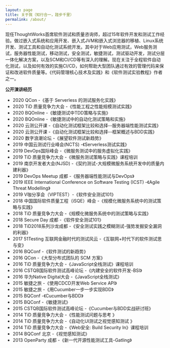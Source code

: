 ```yaml
---
layout: page
title: 关于我（知行合一，跬步千里）
permalink: /about/
---
```


现任ThoughtWorks首席软件测试和质量咨询师，超过15年软件开发和测试工作经验。做过嵌入式系统和应用开发、嵌入式JVM和嵌入式浏览器的移植、Linux系统开发、测试工具和自动化测试系统开发。其中对于Web应用测试，Web服务测试，服务器性能测试，移动测试，安全测试，敏捷测试，测试驱动开发，测试分层一体化解决方案，以及SCM和CI/CD等有深入的理解。现在关注于全程软件自动化测试，以及如何有效的实施CI/CD，如何帮助大型团队通过有效的管理代码来保证和改进软件质量等。《代码管理核心技术及实践》和《软件测试实验教程》作者之一。


**公开演讲经历**

- 2020 QCon -《基于 Serverless 的测试服务化实践》
- 2020 TiD 质量竞争力大会 -《性能工程之性能规模测试实践》
- 2020 BQOnline -《敏捷测试中TDD策略与实施》
- 2020 BQOnline -《敏捷测试中的自动化测试策略和实施》
- 2020 云测公开课 -《自动化测试框架比较和选择--服务器端性能测试实践》
- 2020 云测公开课 -《自动化测试框架比较和选择--框架概述与BDD实践》
- 2020 数字浪潮论坛 -《展望软件测试新趋势》
- 2019 中国云测试行业峰会(NCTS) -《Serverless测试实践》
- 2019 DevOps国际峰会 -《微服务测试中的服务虚拟化实践》
- 2019 TiD 质量竞争力大会 -《微服务测试策略与实践》课程培训
- 2019 南京开发者大会(NJSD) -《契约测试-大规模微服务系统开发中的质量内建利器》
- 2019 DevOps Meetup 成都 -《服务器端性能测试与DevOps》
- 2019 IEEE International Conference on Software Testing (ICST) -《Agile Threat Modelling》
- 2019 V咖分享会（VIPTEST）-《软件安全测试101》
- 2018 中国国际软件质量工程（iSQE）峰会 -《规模化微服务系统中的测试策略与实践》
- 2018 TiD 质量竞争力大会 -《规模化微服务系统中的测试策略与实践》
- 2018 Secure Day 成都 -《软件安全测试101》
- 2018 TiD2018系列沙龙成都 -《安全测试实践之模糊测试-强势发掘安全漏洞的利器》
- 2017 51Testing 互联网金融时代的测试风云 -《互联网+时代下的软件测试思与变》
- 2016 BQConf -《软件测试的新趋势》
- 2016 QCon -《大型分布式团队的 SCM 方案》
- 2016 TiD 质量竞争力大会 -《JavaScript全栈测试》课程培训
- 2016 CSTQB国际软件测试高峰论坛 -《内建安全的软件开发-BSI》
- 2016 华为Native Digital大会 -《JavaScript全栈测试》
- 2015 敏捷之旅 -《使用CDCD开发Web Service API》
- 2015 敏捷之旅 -《用Cucumber一步一步实现BDD》
- 2015 BQConf -《Cucumber与BDD》
- 2015 BQConf -《敏捷测试》
- 2015 CSTQB国际软件测试高峰论坛 -《Cucumber与BDD实战研讨班》
- 2014 TiD 质量竞争力大会 -《性能测试问题与思考 》
- 2014 TiD 质量竞争力大会 -《自动化UI测试之视觉感知测试 》
- 2014 TiD 质量竞争力大会 -《Web安全: Build Security In》课程培训
- 2014 BQConf 北京 -《视觉感知测试》
- 2013 OpenParty 成都 -《新一代开源性能测试工具-Gatling》
